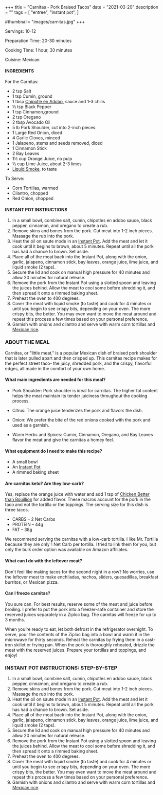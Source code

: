 +++
title = "Carnitas - Pork Braised Tacos"
date = "2021-03-20"
description = ""
tags = [
    "entree",
    "instant pot",
]

#thumbnail= "images/carnitas.jpg"
+++

Servings: 10-12 <!--more-->

Preparation Time: 20-30 minutes 

Cooking Time: 1 hour, 30 minutes 

Cuisine: Mexican 

#### INGREDIENTS 

For the Carnitas: 

* 2 tsp Salt 
* 1 tsp Cumin, ground 
* 1 tbsp [Chipotle en Adobo](https://amzn.to/3vyJ1sM), sauce and 1-3 chilis
* ½ tsp Black Pepper 
* 1 tsp Cinnamon,ground
* 2 tsp Oregano 
* 2 tbsp Avocado Oil 
* 5 lb Pork Shoulder, cut into 2-inch pieces 
* 1 Large Red Onion, diced
* 4 Garlic Cloves, minced
* 1 Jalapeno, stems and seeds removed, diced 
* 1 Cinnamon Stick 
* 2 Bay Leaves 
* 1½ cup Orange Juice, no pulp
* ½ cup Lime Juice, about 2-3 limes
* [Liquid Smoke](https://amzn.to/2NDOc9C), to taste 

To Serve: 
* Corn Tortillas, warmed 
* Cilantro, chopped 
* Red Onion, chopped 
  
#### INSTANT POT INSTRUCTIONS 

1. In a small bowl, combine salt, cumin, chipotles en adobo sauce, black pepper, cinnamon, and oregano to create a rub. 
2. Remove skins and bones from the pork. Cut meat into 1-2 inch pieces. Massage the rub into the pork. 
3. Heat the oil on saute mode in an [Instant Pot](https://amzn.to/3qfNYCZ). Add the meat and let it cook until it begins to brown, about 5 minutes. Repeat until all the pork has had a chance to brown. Set aside. 
4. Place all of the meat back into the Instant Pot, along with the onion, garlic, jalapeno, cinnamon stick, bay leaves, orange juice, lime juice, and liquid smoke (2 taps). 
5. Secure the lid and cook on manual high pressure for 40 minutes and allow 20 minutes for natural release. 
6. Remove the pork from the Instant Pot using a slotted spoon and leaving the juices behind. Allow the meat to cool some before shredding it, and then spread it onto a rimmed baking sheet. 
7. Preheat the oven to 400 degrees.
8. Cover the meat with liquid smoke (to taste) and cook for 4 minutes or until you begin to see crispy bits, depending on your oven. The more crispy bits, the better. You may even want to move the meat around and repeat this process a few times based on your personal preference. 
9. Garnish with onions and cilantro and serve with warm corn tortillas and [Mexican rice](https://www.jamilghar.com/recipe/mexican_rice/).

### ABOUT THE MEAL 

Carnitas, or "little meat," is a popular Mexican dish of braised pork shoulder that is later pulled apart and then crisped up. This carnitas recipe makes for the perfect street taco- the juicy, shredded pork, and the crispy, flavorful edges, all made in the comfort of your own home. 

#### What main ingredients are needed for this meal?

* Pork Shoulder: Pork shoulder is ideal for carnitas. The higher fat content helps the meat maintain its tender juiciness throughout the cooking process. 

* Citrus: The orange juice tenderizes the pork and flavors the dish. 

* Onion: We prefer the bite of the red onions cooked with the pork and used as a garnish. 

* Warm Herbs and Spices: Cumin, Cinnamon, Oregano, and Bay Leaves flavor the meat and give the carnitas a homey feel. 

#### What equipment do I need to make this recipe?

* A small bowl 
* An [Instant Pot](https://amzn.to/3qfNYCZ)
* A rimmed baking sheet 

#### Are carnitas keto? Are they low-carb?

Yes, replace the orange juice with water and add 1 tsp of [Chicken Better than Bouillion](https://amzn.to/2P3CipM) for added flavor.  These macros account for the pork in the taco and not the tortilla or the toppings.  The serving size for this dish is three tacos. 

* CARBS – 2 Net Carbs 
* PROTEIN – 44g
* FAT – 38g

We recommend serving the carnitas with a low-carb tortilla. I like Mr. Tortilla because they are only 1 Net Carb per tortilla.  I tried to link them for you, but only the bulk order option was available on Amazon affiliates.

#### What can I do with the leftover meat? 

Don't feel like making tacos for the second night in a row? No worries, use the leftover meat to make enchiladas, nachos, sliders, quesadillas, breakfast burritos, or Mexican pizza. 

#### Can I freeze carnitas?

You sure can. For best results, reserve some of the meat and juice before broiling. I prefer to put the pork into a freezer-safe container and store the reserved juices separately in a Ziploc bag. The carnitas will freeze for up to 3 months. 

When you’re ready to eat, let both defrost in the refrigerator overnight. 
To serve, pour the contents of the Ziploc bag into a bowl and warm it in the microwave for thirty seconds. Reheat the carnitas by frying them in a cast-iron skillet or frying pan. When the pork is thoroughly reheated, drizzle the meat with the reserved juices. Prepare your tortillas and toppings, and enjoy!

### INSTANT POT INSTRUCTIONS: STEP-BY-STEP

1. In a small bowl, combine salt, cumin, chipotles en adobo sauce, black pepper, cinnamon, and oregano to create a rub. 
2. Remove skins and bones from the pork. Cut meat into 1-2 inch pieces. Massage the rub into the pork. 
3. Heat the oil on saute mode in an [Instant Pot](https://amzn.to/3qfNYCZ). Add the meat and let it cook until it begins to brown, about 5 minutes. Repeat until all the pork has had a chance to brown. Set aside. 
4.  Place all of the meat back into the Instant Pot, along with the onion, garlic, jalapeno, cinnamon stick, bay leaves, orange juice, lime juice, and liquid smoke (2 taps).
5.  Secure the lid and cook on manual high pressure for 40 minutes and allow 20 minutes for natural release. 
6. Remove the pork from the Instant Pot using a slotted spoon and leaving the juices behind. Allow the meat to cool some before shredding it, and then spread it onto a rimmed baking sheet. 
7. Preheat the oven to 400 degrees.
8. Cover the meat with liquid smoke (to taste) and cook for 4 minutes or until you begin to see crispy bits, depending on your oven. The more crispy bits, the better. You may even want to move the meat around and repeat this process a few times based on your personal preference. 
9. Garnish with onions and cilantro and serve with warm corn tortillas and [Mexican rice](https://www.jamilghar.com/recipe/mexican_rice/). 
